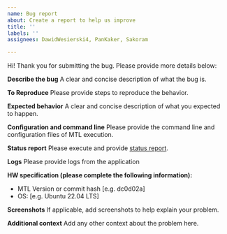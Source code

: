 ```yaml
---
name: Bug report
about: Create a report to help us improve
title: ''
labels: ''
assignees: DawidWesierski4, PanKaker, Sakoram

---
```


Hi! Thank you for submitting the bug.
Please provide more details below:

**Describe the bug**
A clear and concise description of what the bug is.

**To Reproduce**
Please provide steps to reproduce the behavior.

**Expected behavior**
A clear and concise description of what you expected to happen.

**Configuration and command line**
Please provide the command line and configuration files of MTL execution.

**Status report**
Please execute and provide [status report](https://github.com/OpenVisualCloud/Media-Transport-Library/blob/main/script/status_report.sh).

**Logs**
Please provide logs from the application

**HW specification (please complete the following information):**

- MTL Version or commit hash [e.g. dc0d02a]
- OS: [e.g. Ubuntu 22.04 LTS]

**Screenshots**
If applicable, add screenshots to help explain your problem.

**Additional context**
Add any other context about the problem here.
